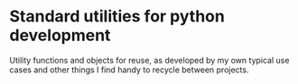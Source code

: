 # Standard utilities for python development
Utility functions and objects for reuse, as developed by my own typical use cases and other things I find handy to recycle between projects.
